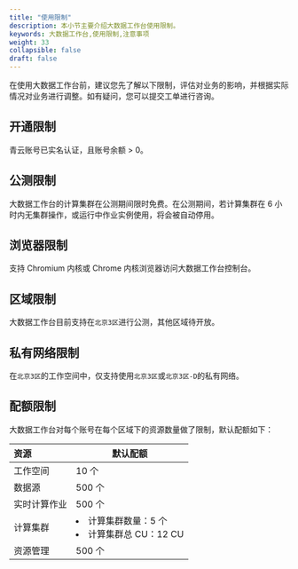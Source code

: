 ```yaml
---
title: "使用限制"
description: 本小节主要介绍大数据工作台使用限制。 
keywords: 大数据工作台,使用限制,注意事项 
weight: 33
collapsible: false
draft: false
---
```


在使用大数据工作台前，建议您先了解以下限制，评估对业务的影响，并根据实际情况对业务进行调整。如有疑问，您可以提交工单进行咨询。

## 开通限制

青云账号已实名认证，且账号余额 > 0。

## 公测限制

大数据工作台的计算集群在公测期间限时免费。在公测期间，若计算集群在 6 小时内无集群操作，或运行中作业实例使用，将会被自动停用。

## 浏览器限制

支持 Chromium 内核或 Chrome 内核浏览器访问大数据工作台控制台。

## 区域限制

大数据工作台目前支持在`北京3区`进行公测，其他区域待开放。

## 私有网络限制

在`北京3区`的工作空间中，仅支持使用`北京3区`或`北京3区-D`的私有网络。

## 配额限制

大数据工作台对每个账号在每个区域下的资源数量做了限制，默认配额如下：

| 资源           | 默认配额                   |
| :------------  | --------------------- |
| 工作空间        | 10 个              |
| 数据源          | 500 个             |
| 实时计算作业     | 500 个             |
| 计算集群         | <li>计算集群数量：5 个  <li>计算集群总 CU：12 CU             |
| 资源管理         | 500 个           |
